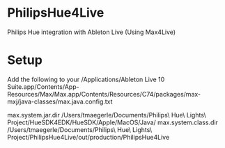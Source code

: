 # PhilipsHue4Live
Philips Hue integration with Ableton Live (Using Max4Live)

# Setup

Add the following to your /Applications/Ableton Live 10 Suite.app/Contents/App-Resources/Max/Max.app/Contents/Resources/C74/packages/max-mxj/java-classes/max.java.config.txt

max.system.jar.dir /Users/tmaegerle/Documents/Philips\ Hue\ Lights\ Project/HueSDK4EDK/HueSDK/Apple/MacOS/Java/
max.system.class.dir /Users/tmaegerle/Documents/Philips\ Hue\ Lights\ Project/PhilipsHue4Live/out/production/PhilipsHue4Live


